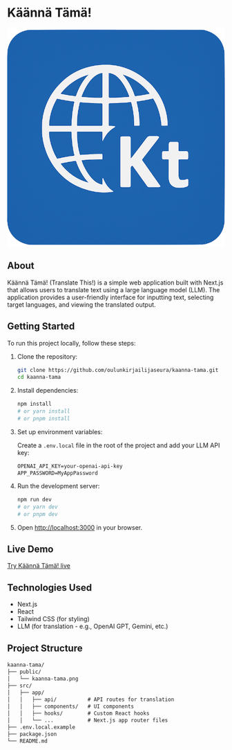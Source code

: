 # Käännä Tämä!

![Käännä Tämä! Logo](/public/kaanna-tama.png)

## About

Käännä Tämä! (Translate This!) is a simple web application built with Next.js that allows users to translate text using a large language model (LLM). The application provides a user-friendly interface for inputting text, selecting target languages, and viewing the translated output.

## Getting Started

To run this project locally, follow these steps:

1.  Clone the repository:

    ```bash
    git clone https://github.com/oulunkirjailijaseura/kaanna-tama.git
    cd kaanna-tama
    ```

2.  Install dependencies:

    ```bash
    npm install
    # or yarn install
    # or pnpm install
    ```

3.  Set up environment variables:

    Create a `.env.local` file in the root of the project and add your LLM API key:

    ```
    OPENAI_API_KEY=your-openai-api-key
    APP_PASSWORD=MyAppPassword
    ```

4.  Run the development server:

    ```bash
    npm run dev
    # or yarn dev
    # or pnpm dev
    ```

5.  Open [http://localhost:3000](http://localhost:3000) in your browser.

## Live Demo

[Try Käännä Tämä! live](https://kaanna-tama.vercel.app/)

## Technologies Used

*   Next.js
*   React
*   Tailwind CSS (for styling)
*   LLM (for translation - e.g., OpenAI GPT, Gemini, etc.)

## Project Structure

```
kaanna-tama/
├── public/
│   └── kaanna-tama.png
├── src/
│   ├── app/
│   │   ├── api/          # API routes for translation
│   │   ├── components/   # UI components
│   │   ├── hooks/        # Custom React hooks
│   │   └── ...           # Next.js app router files
├── .env.local.example
├── package.json
└── README.md
```
